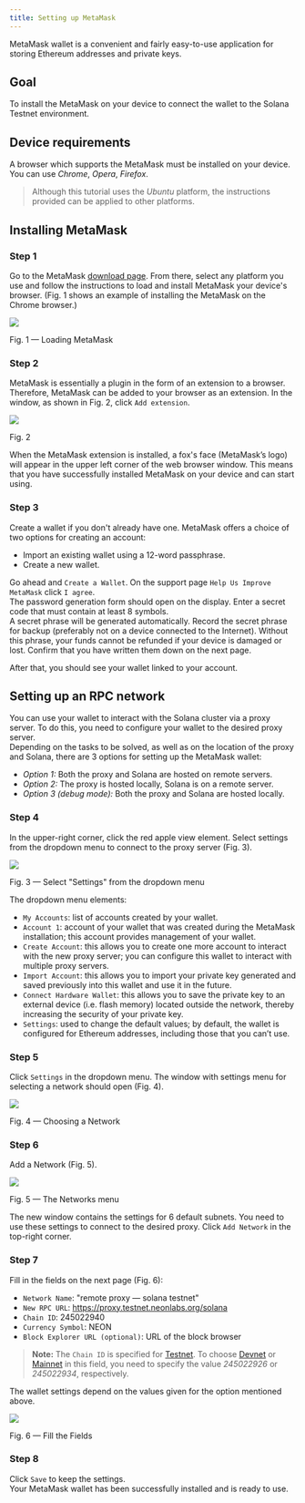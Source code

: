 ```yaml
---
title: Setting up MetaMask
---
```


MetaMask wallet is a convenient and fairly easy-to-use application for storing Ethereum addresses and private keys.

## Goal

To install the MetaMask on your device to connect the wallet to the Solana Testnet environment.  

## Device requirements

A browser which supports the MetaMask must be installed on your device. You can use *Chrome*, *Opera*, *Firefox*.  

> Although this tutorial uses the *Ubuntu* platform, the instructions provided can be applied to other platforms.  

## Installing MetaMask

### Step 1
Go to the MetaMask [download page](https://metamask.io/download.html). From there, select any platform you use and follow the instructions to load and install MetaMask your device's browser. (Fig. 1 shows an example of installing the MetaMask on the Chrome browser.)  

<div class='neon-img-box-600' style={{textAlign: 'center'}}>

![](../developing/deploy_facilities/img/metamask-1.png)

Fig. 1 — Loading MetaMask

</div>

### Step 2
MetaMask is essentially a plugin in the form of an extension to a browser. Therefore, MetaMask can be added to your browser as an extension. In the window, as shown in Fig. 2, click `Add extension`.  

<div class='neon-img-width-300' style={{textAlign: 'center'}}>

![](../developing/deploy_facilities/img/metamask-2.png)

Fig. 2

</div>

When the MetaMask extension is installed, a fox's face (MetaMask’s logo) will appear in the upper left corner of the web browser window. This means that you have successfully installed MetaMask on your device and can start using.

### Step 3
Create a wallet if you don't already have one. MetaMask offers a choice of two options for creating an account:  
* Import an existing wallet using a 12-word passphrase.
* Create a new wallet.

Go ahead and `Create a Wallet`. On the support page `Help Us Improve MetaMask` click `I agree`.  
The password generation form should open on the display. Enter a secret code that must contain at least 8 symbols.  
A secret phrase will be generated automatically. Record the secret phrase for backup (preferably not on a device connected to the Internet). Without this phrase, your funds cannot be refunded if your device is damaged or lost. Confirm that you have written them down on the next page.  

After that, you should see your wallet linked to your account.

## Setting up an RPC network

You can use your wallet to interact with the Solana cluster via a proxy server. To do this, you need to configure your wallet to the desired proxy server.  
Depending on the tasks to be solved, as well as on the location of the proxy and Solana, there are 3 options for setting up the MetaMask wallet:  

  * *Option 1:* Both the proxy and Solana are hosted on remote servers.
  * *Option 2:* The proxy is hosted locally, Solana is on a remote server.
  * *Option 3 (debug mode):* Both the proxy and Solana are hosted locally.

### Step 4
In the upper-right corner, click the red apple view element. Select settings from the dropdown menu to connect to the proxy server (Fig. 3).  

<div class='neon-img-box-600' style={{textAlign: 'center'}}>

![](../developing/deploy_facilities/img/metamask-3.png)

Fig. 3 — Select "Settings" from the dropdown menu

</div>


The dropdown menu elements:
* `My Accounts`: list of accounts created by your wallet.
* `Account 1`: account of your wallet that was created during the MetaMask installation; this account provides management of your wallet.
* `Create Account`: this allows you to create one more account to interact with the new proxy server; you can configure this wallet to interact with multiple proxy servers.
* `Import Account`: this allows you to import your private key generated and saved previously into this wallet and use it in the future.
* `Connect Hardware Wallet`: this allows you to save the private key to an external device (i.e. flash memory) located outside the network, thereby increasing the security of your private key. 
* `Settings`: used to change the default values; by default, the wallet is configured for Ethereum addresses, including those that you can’t use.

### Step 5
Click `Settings` in the dropdown menu. The window with settings menu for selecting a network should open (Fig. 4).  

<div class='neon-img-box-600' style={{textAlign: 'center'}}>

![](../developing/deploy_facilities/img/metamask-4.png)

Fig. 4 — Choosing a Network

</div>

### Step 6
Add a Network (Fig. 5).  

<div class='neon-img-box-600' style={{textAlign: 'center'}}>

![](../developing/deploy_facilities/img/metamask-5.png)

Fig. 5 — The Networks menu

</div>

The new window contains the settings for 6 default subnets. You need to use these settings to connect to the desired proxy. Click `Add Network` in the top-right corner.  

### Step 7
Fill in the fields on the next page (Fig. 6):  
* `Network Name`: "remote proxy — solana testnet"
* `New RPC URL`: https://proxy.testnet.neonlabs.org/solana
* `Chain ID`: 245022940
* `Currency Symbol`: NEON
* `Block Explorer URL (optional)`: URL of the block browser

> **Note:** The `Chain ID` is specified for [Testnet](https://docs.solana.com/clusters#testnet). To choose [Devnet](https://docs.solana.com/clusters#devnet) or [Mainnet](https://docs.solana.com/clusters#mainnet-beta) in this field, you need to specify the value *245022926* or *245022934*, respectively.

The wallet settings depend on the values given for the option mentioned above.  

<div class='neon-img-box-300' style={{textAlign: 'center'}}>

![](../developing/deploy_facilities/img/metamask-6.png)

Fig. 6 — Fill the Fields

</div>


### Step 8

Click `Save` to keep the settings.  
Your MetaMask wallet has been successfully installed and is ready to use.









